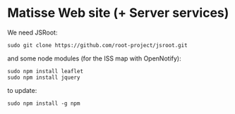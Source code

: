 # Matisse Web site (+ Server services)

We need JSRoot:
```
sudo git clone https://github.com/root-project/jsroot.git
```

and some node modules (for the ISS map with OpenNotify):
```
sudo npm install leaflet
sudo npm install jquery
```

to update:
```
sudo npm install -g npm
```
